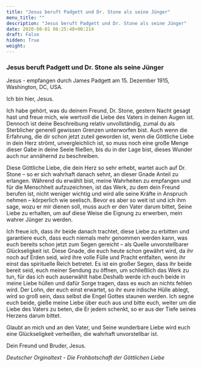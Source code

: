 ```yaml
---
title: "Jesus beruft Padgett und Dr. Stone als seine Jünger"
menu_title: ""
description: "Jesus beruft Padgett und Dr. Stone als seine Jünger"
date: 2020-08-01 06:25:48+00:214
draft: False
hidden: True
weight:
---
```

### Jesus beruft Padgett und Dr. Stone als seine Jünger

Jesus - empfangen durch James Padgett am 15. Dezember 1915, Washington, DC, USA.

Ich bin hier, Jesus.

Ich habe gehört, was du deinem Freund, Dr. Stone, gestern Nacht gesagt hast und freue mich, wie wertvoll die Liebe des Vaters in deinen Augen ist. Dennoch ist deine Beschreibung relativ unvollständig, zumal du als Sterblicher generell gewissen Grenzen unterworfen bist. Auch wenn die Erfahrung, die dir schon jetzt zuteil geworden ist, wenn die Göttliche Liebe in dein Herz strömt, unvergleichlich ist, so muss noch eine große Menge dieser Gabe in deine Seele fließen, bis du in der Lage bist, dieses Wunder auch nur annähernd zu beschreiben.

Diese Göttliche Liebe, die dein Herz so sehr erhebt, wartet auch auf Dr. Stone – so er sich wahrhaft danach sehnt, an dieser Gnade Anteil zu erlangen. Während du erwählt bist, meine Wahrheiten zu empfangen und für die Menschheit aufzuzeichnen, ist das Werk, zu dem dein Freund berufen ist, nicht weniger wichtig und wird alle seine Kräfte in Anspruch nehmen – körperlich wie seelisch. Bevor es aber so weit ist und ich ihm sage, wozu er mir dienen soll, muss auch er den Vater darum bittet, Seine Liebe zu erhalten, um auf diese Weise die Eignung zu erwerben, mein wahrer Jünger zu werden.

Ich freue ich, dass ihr beide danach trachtet, diese Liebe zu erbitten und garantiere euch, dass euch niemals mehr genommen werden kann, was euch bereits schon jetzt zum Segen gereicht – als Quelle unvorstellbarer Glückseligkeit ist. Diese Gnade, die euch heute schon gewährt wird, da ihr noch auf Erden seid, wird ihre volle Fülle und Pracht entfalten, wenn ihr einst das spirituelle Reich betretet. Es ist ein großer Segen, dass ihr beide bereit seid, euch meiner Sendung zu öffnen, um schließlich das Werk zu tun, für das ich euch auserwählt habe.Deshalb werde ich euch beide in meine Liebe hüllen und dafür Sorge tragen, dass es euch an nichts fehlen wird. Der Lohn, der euch einst erwartet, so ihr eure irdische Hülle ablegt, wird so groß sein, dass selbst die Engel Gottes staunen werden. Ich segne euch beide, gieße meine Liebe über euch aus und bitte euch, weiter um die Liebe des Vaters zu beten, die Er jedem schenkt, so er aus der Tiefe seines Herzens darum bittet.

Glaubt an mich und an den Vater, und Seine wunderbare Liebe wird euch eine Glückseligkeit verheißen, die wahrhaft unvorstellbar ist.  

Dein Freund und Bruder, Jesus.

*Deutscher Orginaltext - Die Frohbotschaft der Göttlichen Liebe*
